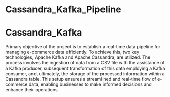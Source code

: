# Cassandra_Kafka_Pipeline
# Cassandra_Kafka
Primary objective of the project is to establish a real-time data pipeline for managing e-commerce data efficiently. To achieve this, two key technologies, Apache Kafka and Apache Cassandra, are utilized. The process involves the ingestion of data from a CSV file with the assistance of a Kafka producer, subsequent transformation of this data employing a Kafka consumer, and, ultimately, the storage of the processed information within a Cassandra table. This setup ensures a streamlined and real-time flow of e-commerce data, enabling businesses to make informed decisions and enhance their operations.
